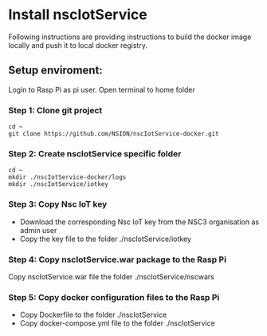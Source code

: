 # Install nscIotService
Following instructions are providing instructions to build the docker image locally and push it to local docker registry.

## Setup enviroment:

Login to Rasp Pi as pi user. Open terminal to home folder
### Step 1: Clone git project 
```text 
cd ~
git clone https://github.com/NSION/nscIotService-docker.git
```
### Step 2:  Create nscIotService specific folder
```text 
cd ~
mkdir ./nscIotService-docker/logs
mkdir ./nscIotService/iotkey
```
### Step 3:  Copy Nsc IoT key
- Download the corresponding Nsc IoT key from the NSC3 organisation as admin user
- Copy the key file to the folder ./nscIotService/iotkey

### Step 4:  Copy nscIotService.war package to the Rasp Pi
Copy nscIotService.war file the folder ./nscIotService/nscwars

### Step 5:  Copy docker configuration files to the Rasp Pi
- Copy Dockerfile to the folder ./nscIotService
- Copy docker-compose.yml file to the folder ./nscIotService
